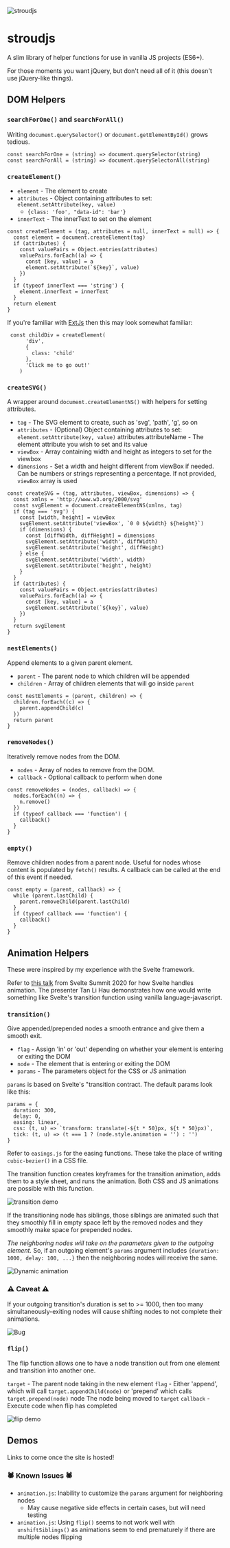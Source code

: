 ![stroudjs](assets/stroudjs.png "stroudjs")

# stroudjs

A slim library of helper functions for use in vanilla JS projects (ES6+).

For those moments you want jQuery, but don't need all of it (this doesn't use jQuery-like things).

## DOM Helpers

### `searchForOne()` and `searchForAll()`

Writing ```document.querySelector()``` or ```document.getElementById()``` grows tedious.

```language-javascript
const searchForOne = (string) => document.querySelector(string)
const searchForAll = (string) => document.querySelectorAll(string)
```

### `createElement()`

- `element` - The element to create
- `attributes` - Object containing attributes to set: ```element.setAttribute(key, value)```
  - `{class: 'foo', "data-id": 'bar'}`
- `innerText` - The innerText to set on the element

```language-javascript
const createElement = (tag, attributes = null, innerText = null) => {
  const element = document.createElement(tag)
  if (attributes) {
    const valuePairs = Object.entries(attributes)
    valuePairs.forEach((a) => {
      const [key, value] = a
      element.setAttribute(`${key}`, value)
    })
  }
  if (typeof innerText === 'string') {
    element.innerText = innerText
  }
  return element
}
```

If you're familiar with [ExtJs](https://docs.sencha.com/extjs/6.2.0/index.html) then this may look somewhat familiar:

```language-javascript
 const childDiv = createElement(
      'div',
      {
        class: 'child'
      },
      'Click me to go out!'
    )
```

### `createSVG()`

A wrapper around ```document.createElementNS()``` with helpers for setting attributes.

- `tag` - The SVG element to create, such as 'svg', 'path', 'g', so on
- `attributes` - (Optional) Object containing attributes to set: ```element.setAttribute(key, value)```
attributes.attributeName - The element attribute you wish to set and its value
- `viewBox` - Array containing width and height as integers to set for the viewbox
- `dimensions` - Set a width and height different from viewBox if needed. Can be numbers or strings representing a percentage. If not provided, ```viewBox``` array is used

```language-javascript
const createSVG = (tag, attributes, viewBox, dimensions) => {
  const xmlns = 'http://www.w3.org/2000/svg'
  const svgElement = document.createElementNS(xmlns, tag)
  if (tag === 'svg') {
    const [width, height] = viewBox
    svgElement.setAttribute('viewBox', `0 0 ${width} ${height}`)
    if (dimensions) {
      const [diffWidth, diffHeight] = dimensions
      svgElement.setAttribute('width', diffWidth)
      svgElement.setAttribute('height', diffHeight)
    } else {
      svgElement.setAttribute('width', width)
      svgElement.setAttribute('height', height)
    }
  }
  if (attributes) {
    const valuePairs = Object.entries(attributes)
    valuePairs.forEach((a) => {
      const [key, value] = a
      svgElement.setAttribute(`${key}`, value)
    })
  }
  return svgElement
}
```

### `nestElements()`

Append elements to a given parent element.

- `parent` - The parent node to which children will be appended
- `children` - Array of children elements that will go inside ```parent```
  
```language-javascript
const nestElements = (parent, children) => {
  children.forEach((c) => {
    parent.appendChild(c)
  })
  return parent
}
```

### `removeNodes()`

Iteratively remove nodes from the DOM.

- `nodes` - Array of nodes to remove from the DOM.
- `callback` - Optional callback to perform when done

```language-javascript
const removeNodes = (nodes, callback) => {
  nodes.forEach((n) => {
    n.remove()
  })
  if (typeof callback === 'function') {
    callback()
  }
}
```

### `empty()`

Remove children nodes from a parent node. Useful for nodes whose content is populated by ```fetch()``` results.
A callback can be called at the end of this event if needed.

```language-javascript
const empty = (parent, callback) => {
  while (parent.lastChild) {
    parent.removeChild(parent.lastChild)
  }
  if (typeof callback === 'function') {
    callback()
  }
}
```

## Animation Helpers

These were inspired by my experience with the Svelte framework. 

Refer to [this talk](https://www.youtube.com/watch?v=FxMyqxc8Fx0) from Svelte Summit 2020 for how Svelte handles animation. The presenter Tan Li Hau demonstrates how one would write something like Svelte's transition function using vanilla language-javascript.

### `transition()`

Give appended/prepended nodes a smooth entrance and give them a smooth exit.

- `flag` - Assign 'in' or 'out' depending on whether your element is entering or exiting the DOM
- `node` - The element that is entering or exiting the DOM
- `params` - The parameters object for the CSS or JS animation

`params` is based on Svelte's "transition contract. The default params look like this:

```language-javascript
params = {
  duration: 300,
  delay: 0,
  easing: linear,
  css: (t, u) => `transform: translate(-${t * 50}px, ${t * 50}px)`,
  tick: (t, u) => (t === 1 ? (node.style.animation = '') : '')
}
```

Refer to `easings.js` for the easing functions. These take the place of writing `cubic-bezier()` in a CSS file.

The transition function creates keyframes for the transition animation, adds them to a style sheet, and runs the animation.
Both CSS and JS animations are possible with this function.

![transition demo](assets/transition.gif "Transition Demo")

If the transitioning node has siblings, those siblings are animated such that they smoothly fill in empty space left by the removed nodes and they smoothly make space for prepended nodes. 

*The neighboring nodes will take on the parameters given to the outgoing element.* So, if an outgoing element's `params` argument includes `{duration: 1000, delay: 100, ...}` then the neighboring nodes will receive the same.

![Dynamic animation](assets/dynamic-shift.gif "Dynamic Adjusting")

### ⚠️ Caveat ⚠️

If your outgoing transition's duration is set to >= 1000, then too many simultaneously-exiting nodes will cause shifting nodes to not complete their animations.

![Bug](assets/bug.gif "Bug with too many exiters")

### `flip()`

The flip function allows one to have a node transition out from one element and transition into another one.

`target` - The parent node taking in the new element
`flag` - Either 'append', which will call ```target.appendChild(node)``` or 'prepend' which calls ```target.prepend(node)``` node The node being moved to ```target```
`callback` - Execute code when flip has completed

![flip demo](assets/flip.gif "Flip Demo")

## Demos

Links to come once the site is hosted!

### 🕷 Known Issues 🕷

- `animation.js`: Inability to customize the `params` argument for neighboring nodes
  - May cause negative side effects in certain cases, but will need testing
- `animation.js`: Using `flip()` seems to not work well with `unshiftSiblings()` as animations seem to end prematurely if there are multiple nodes flipping
